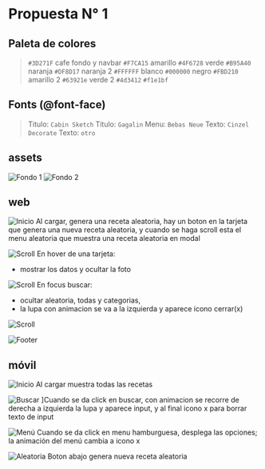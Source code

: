 # Propuesta N° 1

## Paleta de colores
> `#3D271F` cafe fondo y navbar
`#F7CA15` amarillo
`#4F6728` verde
`#B95A40` naranja
`#DF8D17` naranja 2
`#FFFFFF` blanco
`#000000` negro
`#FBD210` amarillo 2
`#63921e` verde 2
`#4d3412`
`#f1e1bf`

## Fonts (@font-face)
> Titulo: `Cabin Sketch`
Titulo: `Gagalin`
Menu: `Bebas Neue`
Texto: `Cinzel Decorate`
Texto: `otro`

## assets
![Fondo 1](fondo1.jpg)
![Fondo 2](fondo2.jpg)



## web
![Inicio](web-navbar.png)
Al cargar, genera una receta aleatoria, hay un boton en la tarjeta que genera una nueva receta aleatoria, y cuando se haga scroll esta el menu aleatoria que muestra una receta aleatoria en modal

![Scroll](web-scroll1.png)
En hover de una tarjeta:
 - mostrar los datos y ocultar la foto

![Scroll](web-scroll2.png)
En focus buscar:
 - ocultar aleatoria, todas y categorias, 
 - la lupa con animacion se va a la izquierda y aparece icono cerrar(x)

![Scroll](web-scroll3.png)

![Footer](web-footer.png)



## móvil
![Inicio](movil-inicio.png)
Al cargar muestra todas las recetas

![Buscar](movil-buscar.png)
]Cuando se da click en buscar, con animacion se recorre de derecha a izquierda la lupa y aparece input, y al final icono x para borrar texto de input

![Menú](movil-menu.png)
Cuando se da click en menu hamburguesa, desplega las opciones; la animación del menú cambia a icono x

![Aleatoria](movil-aleatoria.png)
Boton abajo genera nueva receta aleatoria